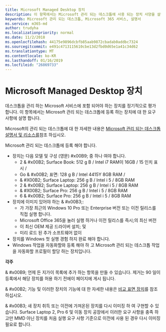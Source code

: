 ```yaml
---
title: Microsoft Managed Desktop 장치
description: 이 항목에서는 Microsoft 관리 되는 데스크톱에 사용 되는 장치 사양을 설명 합니다.
keywords: Microsoft 관리 되는 데스크톱, Microsoft 365 서비스, 설명서
ms.service: m365-md
author: trudyha
ms.localizationpriority: normal
ms.date: 11/2/2018
ms.openlocfilehash: 44175e9896dcbfb85aab9872cbadab0addbc7324
ms.sourcegitcommit: e491c4713115610cbe13d2fbd0d65e1a41c34d62
ms.translationtype: MT
ms.contentlocale: ko-KR
ms.lasthandoff: 01/16/2019
ms.locfileid: "26869733"
---
```

# <a name="microsoft-managed-desktop-devices"></a>Microsoft Managed Desktop 장치

데스크톱을 관리 하는 Microsoft 서비스에 포함 되어야 하는 장치를 정기적으로 평가 합니다. 이 항목에서는 Microsoft 관리 되는 데스크톱에 등록 하는 장치에 대 한 요구 사항에 설명 합니다.

Microsoft의 관리 되는 데스크톱에 대 한 자세한 내용은 [Microsoft 관리 되는 데스크톱 설명서 및 리소스를](https://docs.microsoft.com/microsoft-365/managed-desktop/)참조 하십시오. 

<!-- Microsoft 365 E5; Device as a Service -->
<!-- Split from device & technologies topic. Destination topic for aka.ms/device-list  -->Microsoft 관리 되는 데스크톱에 등록 해야 합니다.

- 장치는 다음 모델 및 구성 (영문) #x00B9; 중 하나 여야 합니다.
    - 2 & #x00B2; Surface Book: 512 g B / Intel i7 RAM이 16GB / 15 인치 표시 /
    - Go & #x00B2; 표면: 128 g B / Intel 4415Y 8GB RAM /
    - & #X00B2; Surface Laptop: 256 g B / Intel i 5 / 8GB RAM
    - 2 & #x00B2; Surface Laptop: 256 g B / Intel i 5 / 8GB RAM 
    - & #X00B2; Surface Pro: 256 g B / Intel i 5 / 8GB RAM
    - 6 & #x00B2; Surface Pro: 256 g B / Intel i 5 / 8GB RAM
- 장치에 이미지 있어야 하는 & #x00B3;:
    - 가 가장 최근의 Windows 10 Pro 또는 Enterprise 버전 또는 이전 릴리스를 직접 실행 합니다.
    - Microsoft Office 365을 눌러 실행 하거나 이전 릴리스를 즉시;의 최신 버전
    - 이 최신 OEM 제공 드라이버 설치; 및
    - 미리 로드 된 추가 소프트웨어 없이
- 장치를 Windows 첫 실행 경험 하지 완료 해야 합니다.
- Windows 작업을 자동화할와 등록 해야 하 고 Microsoft 관리 되는 데스크톱 작업을 자동화할 프로필이 할당 하는 장치입니다.

**각주**

& #x00B9; 언제 든 지가이 목록에 추가 하는 항목을 만들 수 있습니다. 제거는 90 일이 등록에서 해당 장치를 허용 하기 전에이 페이지에 게시 됩니다.

& #x00B2; 기능 및 이러한 장치의 기능에 대 한 자세한 내용은 [비교 표면 장치](https://www.microsoft.com/surface/devices/compare-devices)를 참조 하십시오.

& #x00B3; 새 장치 취득 또는 이전에 가져온된 장치를 다시 이미징 하 여 구현할 수 있습니다. Surface Laptop 2, Pro 6 및 이동 장치 공장에서 이러한 요구 사항을 충족 하 고만 MMD 아닌 장치를 처음 실행 요구 사항 기준으로 이전에 사용 된 경우 다시 이미징 필요로 합니다.

